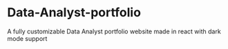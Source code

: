 # Data-Analyst-portfolio
A fully customizable Data Analyst portfolio website made in react with dark mode support
